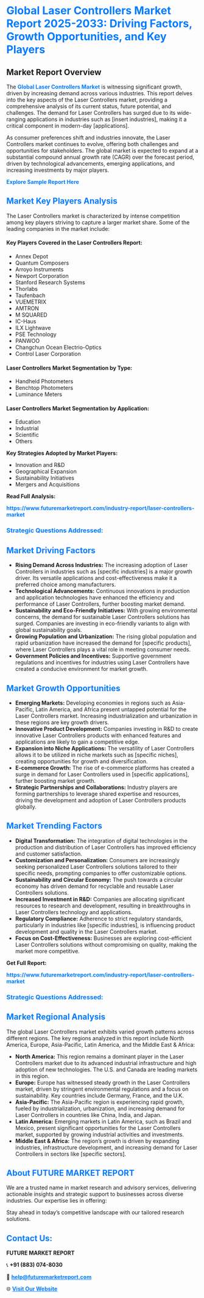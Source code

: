 <h1 style="color: #007BFF;">Global Laser Controllers Market Report 2025-2033: Driving Factors, Growth Opportunities, and Key Players</h1>

<section id="overview">
<h2>Market Report Overview</h2>
<p>The <a href="https://www.futuremarketreport.com/industry-report/laser-controllers-market" style="color: #007BFF; text-decoration: none;"><strong>Global Laser Controllers Market</strong></a> is witnessing significant growth, driven by increasing demand across various industries. This report delves into the key aspects of the Laser Controllers market, providing a comprehensive analysis of its current status, future potential, and challenges. The demand for Laser Controllers has surged due to its wide-ranging applications in industries such as [insert industries], making it a critical component in modern-day [applications].</p>
<p>As consumer preferences shift and industries innovate, the Laser Controllers market continues to evolve, offering both challenges and opportunities for stakeholders. The global market is expected to expand at a substantial compound annual growth rate (CAGR) over the forecast period, driven by technological advancements, emerging applications, and increasing investments by major players.</p>
</section>

<section id="overview">
<p><a href="https://www.futuremarketreport.com/request-sample/reportId=104273" style="color: #007BFF; text-decoration: none;"><strong>Explore Sample Report Here</strong></a></p>
</section>

<section id="key-players">
<h2 style="color: #007BFF;">Market Key Players Analysis</h2>
<p>The Laser Controllers market is characterized by intense competition among key players striving to capture a larger market share. Some of the leading companies in the market include:</p>
<h4>Key Players Covered in the Laser Controllers Report:</h4>
<ul><li>Annex Depot</li><li>Quantum Composers</li><li>Arroyo Instruments</li><li>Newport Corporation</li><li>Stanford Research Systems</li><li>Thorlabs</li><li>Taufenbach</li><li>VUEMETRIX</li><li>AMTRON</li><li>M SQUARED</li><li>IC-Haus</li><li>ILX Lightwave</li><li>PSE Technology</li><li>PANWOO</li><li>Changchun Ocean Electrio-Optics</li><li>Control Laser Corporation</li></ul>
<h4>Laser Controllers Market Segmentation by Type:</h4>
<ul><li>Handheld Photometers</li><li>Benchtop Photometers</li><li>Luminance Meters</li></ul>

<h4>Laser Controllers Market Segmentation by Application:</h4>
<ul><li>Education</li><li>Industrial</li><li>Scientific</li><li>Others</li></ul>
<p><strong>Key Strategies Adopted by Market Players:</strong></p>
<ul>
<li>Innovation and R&D</li>
<li>Geographical Expansion</li>
<li>Sustainability Initiatives</li>
<li>Mergers and Acquisitions</li>
</ul>
</section>

<section>
<p><strong>Read Full Analysis: </strong></p><a href="https://www.futuremarketreport.com/industry-report/laser-controllers-market" style="color: #007BFF; text-decoration: none;"><strong>https://www.futuremarketreport.com/industry-report/laser-controllers-market</strong></a>
<h3 style="color: #007BFF;">Strategic Questions Addressed:</h3>
</section>

<section id="driving-factors">
<h2 style="color: #007BFF;">Market Driving Factors</h2>
<ul>
<li><strong>Rising Demand Across Industries:</strong> The increasing adoption of Laser Controllers in industries such as [specific industries] is a major growth driver. Its versatile applications and cost-effectiveness make it a preferred choice among manufacturers.</li>
<li><strong>Technological Advancements:</strong> Continuous innovations in production and application technologies have enhanced the efficiency and performance of Laser Controllers, further boosting market demand.</li>
<li><strong>Sustainability and Eco-Friendly Initiatives:</strong> With growing environmental concerns, the demand for sustainable Laser Controllers solutions has surged. Companies are investing in eco-friendly variants to align with global sustainability goals.</li>
<li><strong>Growing Population and Urbanization:</strong> The rising global population and rapid urbanization have increased the demand for [specific products], where Laser Controllers plays a vital role in meeting consumer needs.</li>
<li><strong>Government Policies and Incentives:</strong> Supportive government regulations and incentives for industries using Laser Controllers have created a conducive environment for market growth.</li>
</ul>
</section>

<section id="growth-opportunities">
<h2 style="color: #007BFF;">Market Growth Opportunities</h2>
<ul>
<li><strong>Emerging Markets:</strong> Developing economies in regions such as Asia-Pacific, Latin America, and Africa present untapped potential for the Laser Controllers market. Increasing industrialization and urbanization in these regions are key growth drivers.</li>
<li><strong>Innovative Product Development:</strong> Companies investing in R&D to create innovative Laser Controllers products with enhanced features and applications are likely to gain a competitive edge.</li>
<li><strong>Expansion into Niche Applications:</strong> The versatility of Laser Controllers allows it to be utilized in niche markets such as [specific niches], creating opportunities for growth and diversification.</li>
<li><strong>E-commerce Growth:</strong> The rise of e-commerce platforms has created a surge in demand for Laser Controllers used in [specific applications], further boosting market growth.</li>
<li><strong>Strategic Partnerships and Collaborations:</strong> Industry players are forming partnerships to leverage shared expertise and resources, driving the development and adoption of Laser Controllers products globally.</li>
</ul>
</section>

<section id="trending-factors">
<h2 style="color: #007BFF;">Market Trending Factors</h2>
<ul>
<li><strong>Digital Transformation:</strong> The integration of digital technologies in the production and distribution of Laser Controllers has improved efficiency and customer satisfaction.</li>
<li><strong>Customization and Personalization:</strong> Consumers are increasingly seeking personalized Laser Controllers solutions tailored to their specific needs, prompting companies to offer customizable options.</li>
<li><strong>Sustainability and Circular Economy:</strong> The push towards a circular economy has driven demand for recyclable and reusable Laser Controllers solutions.</li>
<li><strong>Increased Investment in R&D:</strong> Companies are allocating significant resources to research and development, resulting in breakthroughs in Laser Controllers technology and applications.</li>
<li><strong>Regulatory Compliance:</strong> Adherence to strict regulatory standards, particularly in industries like [specific industries], is influencing product development and quality in the Laser Controllers market.</li>
<li><strong>Focus on Cost-Effectiveness:</strong> Businesses are exploring cost-efficient Laser Controllers solutions without compromising on quality, making the market more competitive.</li>
</ul>
</section>

<section>
<p><strong>Get Full Report: </strong></p><a href="https://www.futuremarketreport.com/industry-report/laser-controllers-market" style="color: #007BFF; text-decoration: none;"><strong>https://www.futuremarketreport.com/industry-report/laser-controllers-market</strong></a>
<h3 style="color: #007BFF;">Strategic Questions Addressed:</h3>
</section>


<section id="regional-analysis">
<h2 style="color: #007BFF;">Market Regional Analysis</h2>
<p>The global Laser Controllers market exhibits varied growth patterns across different regions. The key regions analyzed in this report include North America, Europe, Asia-Pacific, Latin America, and the Middle East & Africa:</p>
<ul>
<li><strong>North America:</strong> This region remains a dominant player in the Laser Controllers market due to its advanced industrial infrastructure and high adoption of new technologies. The U.S. and Canada are leading markets in this region.</li>
<li><strong>Europe:</strong> Europe has witnessed steady growth in the Laser Controllers market, driven by stringent environmental regulations and a focus on sustainability. Key countries include Germany, France, and the U.K.</li>
<li><strong>Asia-Pacific:</strong> The Asia-Pacific region is experiencing rapid growth, fueled by industrialization, urbanization, and increasing demand for Laser Controllers in countries like China, India, and Japan.</li>
<li><strong>Latin America:</strong> Emerging markets in Latin America, such as Brazil and Mexico, present significant opportunities for the Laser Controllers market, supported by growing industrial activities and investments.</li>
<li><strong>Middle East & Africa:</strong> The region’s growth is driven by expanding industries, infrastructure development, and increasing demand for Laser Controllers in sectors like [specific sectors].</li>
</ul>
</section>

<footer>
<h2 style="color: #007BFF;">About FUTURE MARKET REPORT</h2>
<p>We are a trusted name in market research and advisory services, delivering actionable insights and strategic support to businesses across diverse industries. Our expertise lies in offering:</p>

<p>Stay ahead in today’s competitive landscape with our tailored research solutions.</p>

<h2 style="color: #007BFF;">Contact Us:</h2>
<p><strong>FUTURE MARKET REPORT</strong></p>
<p>📞 <strong>+91 (883) 074-8030</strong></p>
<p>📧 <strong><a href="mailto:help@futuremarketreport.com" style="color: #007BFF;">help@futuremarketreport.com</a></strong></p>
<p>🌐 <strong><a href="https://www.futuremarketreport.com/" style="color: #007BFF;">Visit Our Website</a></strong></p>
</footer>